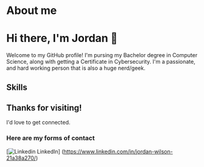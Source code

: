# About me

# Hi there, I'm Jordan :wave:
Welcome to my GitHub profile! I'm pursing my Bachelor degree in Computer Science, along with getting a Certificate in Cybersecurity. I'm a passionate, and hard working person that is also a huge nerd/geek. 

## Skills

## Thanks for visiting!
I'd love to get connected.
### Here are my forms of contact
[![Linkedin](https://i.sstatic.net/gVE0j.png) LinkedIn] (https://www.linkedin.com/in/jordan-wilson-21a38a270/)
